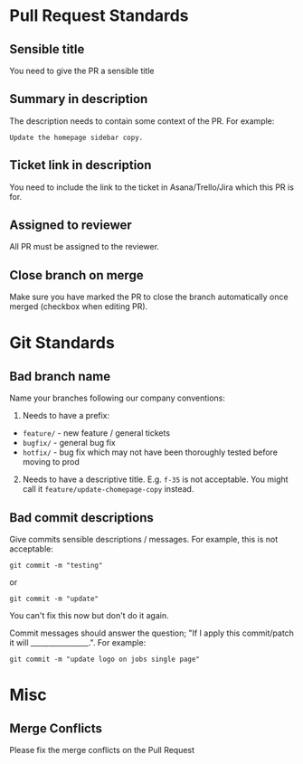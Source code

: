 # Pull Request Standards

## Sensible title

You need to give the PR a sensible title

## Summary in description

The description needs to contain some context of the PR. For example:

`Update the homepage sidebar copy.`

## Ticket link in description

You need to include the link to the ticket in Asana/Trello/Jira which this PR is for.

## Assigned to reviewer

All PR must be assigned to the reviewer.

## Close branch on merge

Make sure you have marked the PR to close the branch automatically once merged (checkbox when editing PR).

# Git Standards

## Bad branch name

Name your branches following our company conventions:

1. Needs to have a prefix:

- `feature/` - new feature / general tickets
- `bugfix/` - general bug fix
- `hotfix/` - bug fix which may not have been thoroughly tested before moving to prod

2. Needs to have a descriptive title. E.g. `f-35` is not acceptable. You might call it `feature/update-chomepage-copy`
instead.

## Bad commit descriptions

Give commits sensible descriptions / messages. For example, this is not acceptable:

`git commit -m "testing"`

or 

`git commit -m "update"`

You can't fix this now but don't do it again.

Commit messages should answer the question; "If I apply this commit/patch it will ________________.". For example:

`git commit -m "update logo on jobs single page"`

# Misc

## Merge Conflicts

Please fix the merge conflicts on the Pull Request
